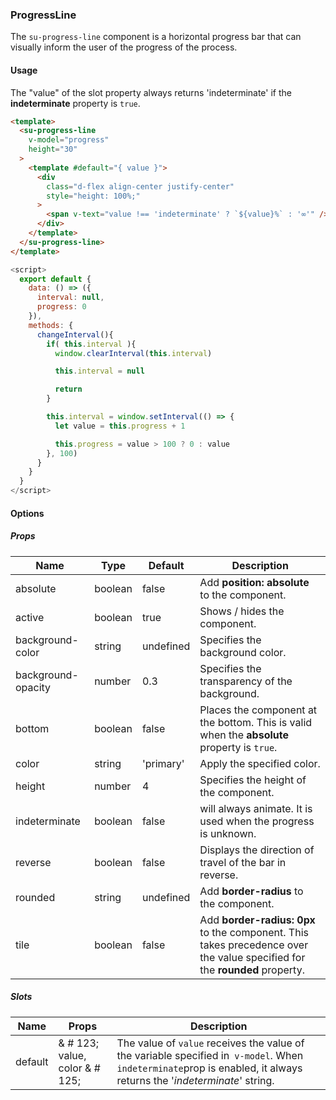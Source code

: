 ### ProgressLine

The `su-progress-line` component is a horizontal progress bar that can visually inform the user of the progress of the process.

<su-divider class = "mb-8" />

#### Usage

The "value" of the slot property always returns 'indeterminate' if the **indeterminate** property is `true`.

```html
<template>
  <su-progress-line
    v-model="progress"
    height="30"
  >
    <template #default="{ value }">
      <div 
        class="d-flex align-center justify-center"
        style="height: 100%;"
      >
        <span v-text="value !== 'indeterminate' ? `${value}%` : '∞'" />
      </div>
    </template>
  </su-progress-line>
</template>
```

```js
<script>
  export default {
    data: () => ({
      interval: null,
      progress: 0
    }),
    methods: {
      changeInterval(){
        if( this.interval ){
          window.clearInterval(this.interval)

          this.interval = null

          return
        }

        this.interval = window.setInterval(() => {
          let value = this.progress + 1

          this.progress = value > 100 ? 0 : value
        }, 100)
      }
    }
  }
</script>
```

#### Options

<sample class="mb-4" />

##### Props

| Name | Type | Default | Description |
| ---- | ---- | ------- | ----------- |
| absolute | boolean | false | Add **position: absolute** to the component. |
| active | boolean | true | Shows / hides the component. |
| background-color | string | undefined | Specifies the background color. |
| background-opacity | number | 0.3 | Specifies the transparency of the background. |
| bottom | boolean | false | Places the component at the bottom. This is valid when the **absolute** property is `true`. |
| color | string |'primary' | Apply the specified color. |
| height | number | 4 | Specifies the height of the component. |
| indeterminate | boolean | false | will always animate. It is used when the progress is unknown. |
| reverse | boolean | false | Displays the direction of travel of the bar in reverse. |
| rounded | string | undefined | Add **border-radius** to the component. |
| tile | boolean | false | Add **border-radius: 0px** to the component. This takes precedence over the value specified for the **rounded** property. |

##### Slots

| Name | Props | Description |
| ---- | ----- | ----------- |
| default | & # 123; value, color & # 125; | The value of `value` receives the value of the variable specified in` v-model`. When `indeterminate`prop is enabled, it always returns the '*indeterminate*' string. |
